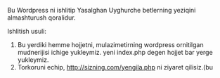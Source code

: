 Bu Wordpress ni ishlitip Yasalghan Uyghurche betlerning yeziqini almashturush qoralidur.

Ishlitish usuli:

1. Bu yerdiki hemme hojjetni, mulazimetirning wordpress ornitilgan mudnerijisi ichige yukleymiz. yeni index.php degen hojjet bar yerge yukleymiz. 
2. Torkoruni echip, http://sizning.com/yengila.php ni ziyaret qilisiz.(bu 
